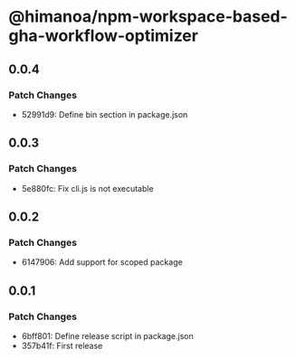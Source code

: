 # @himanoa/npm-workspace-based-gha-workflow-optimizer

## 0.0.4

### Patch Changes

- 52991d9: Define bin section in package.json

## 0.0.3

### Patch Changes

- 5e880fc: Fix cli.js is not executable

## 0.0.2

### Patch Changes

- 6147906: Add support for scoped package

## 0.0.1

### Patch Changes

- 6bff801: Define release script in package.json
- 357b41f: First release
